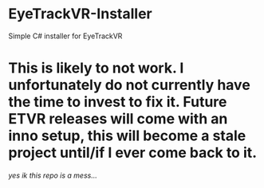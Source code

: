 # EyeTrackVR-Installer
Simple C# installer for EyeTrackVR

# This is likely to not work. I unfortunately do not currently have the time to invest to fix it. Future ETVR releases will come with an inno setup, this will become a stale project until/if I ever come back to it.

###### yes ik this repo is a mess...
